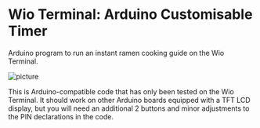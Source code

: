 # Wio Terminal: Arduino Customisable Timer

Arduino program to run an instant ramen cooking guide on the Wio Terminal.

![picture](preview.jpg)

This is Arduino-compatible code that has only been tested on the Wio Terminal. It should work on other Arduino boards equipped with a TFT LCD display, but you will need an additional 2 buttons and minor adjustments to the PIN declarations in the code.
